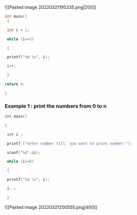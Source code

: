 ![[Pasted image 20220321195335.png|200]]


```c
int main()
 {

 int i = 1;

 while (i<=5)

 {

 printf("%d \n", i);

 i++;

 }

return 0;

}
```

### Example 1 : print the numbers from 0 to n 
```c
int main()

{

 int i ;

 printf ("enter number till  you want to print number:");

 scanf("%d",&i);

 while (i>=0)

 {

 printf("%d \n", i);

 i--;

 }
```

![[Pasted image 20220321200555.png|400]]
